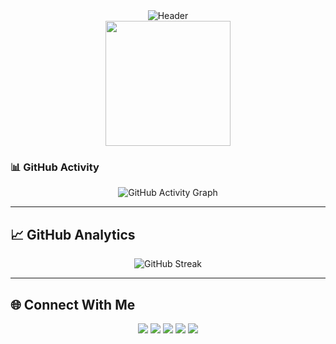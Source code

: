 <!-- ## Hi there 👋 -->
<div align="center">
  <img src="https://capsule-render.vercel.app/api?type=waving&color=gradient&customColorList=6,11,20&height=200&section=header&text=Harsh%20Chaturvedi&fontSize=80&fontAlignY=35&animation=twinkling&fontColor=white" alt="Header"/>
</div>

<div align="center">
  <img align="center" src="https://media.tenor.com/itjFesV8_RUAAAAi/soulja-boy-pepe.gif" width="200">
</div>

### 📊 GitHub Activity
<p align="center">
  <img src="https://github-readme-activity-graph.vercel.app/graph?username=HarshChaturvedi27&theme=react-dark&hide_border=true" alt="GitHub Activity Graph" />
</p>

---

## 📈 **GitHub Analytics**
<!--
<div align="center">
  <picture>
    <source media="(max-width: 768px)" srcset="https://github-readme-stats.vercel.app/api?username=HarshChaturvedi27&show_icons=true&theme=tokyonight&include_all_commits=true&count_private=true&border_color=6366f1&hide_title=true">
    <img src="https://github-readme-stats.vercel.app/api?username=HarshChaturvedi27&show_icons=true&theme=tokyonight&include_all_commits=true&count_private=true&border_color=6366f1" alt="GitHub Stats"/>
  </picture>
</div>

<div align="center">
  <picture>
    <source media="(max-width: 768px)" srcset="https://github-readme-stats.vercel.app/api/top-langs/?username=HarshChaturvedi27&layout=compact&theme=tokyonight&border_color=6366f1&hide_title=true">
    <img src="https://github-readme-stats.vercel.app/api/top-langs/?username=HarshChaturvedi27&layout=compact&theme=tokyonight&border_color=6366f1" alt="Top Languages"/>
  </picture>
</div>
-->

<div align="center">
  <img src="https://github-readme-streak-stats.herokuapp.com/?user=HarshChaturvedi27&theme=tokyonight&border=6366f1" alt="GitHub Streak"/>
</div>

---

## 🌐 Connect With Me

<div align="center">

[<img src="https://img.shields.io/badge/LinkedIn-0077B5?style=for-the-badge&logo=linkedin&logoColor=white" />](https://www.linkedin.com/in/harshchaturvedi5/)
[<img src="https://img.shields.io/badge/Gmail-D14836?style=for-the-badge&logo=gmail&logoColor=white" />](mailto:harshchaturvedi073@gmail.com)
[<img src="https://img.shields.io/badge/GitHub-181717?style=for-the-badge&logo=github&logoColor=white" />](https://github.com/HarshChaturvedi27/)
[<img src="https://img.shields.io/badge/LeetCode-FFA116?style=for-the-badge&logo=leetcode&logoColor=black" />](https://leetcode.com/u/harass/)
[<img src="https://img.shields.io/badge/Instagram-E4405F?style=for-the-badge&logo=instagram&logoColor=white" />](https://instagram.com/haras_eu/)

</div>
<!--
**HarshChaturvedi27/HarshChaturvedi27** is a ✨ _special_ ✨ repository because its `README.md` (this file) appears on your GitHub profile.

Here are some ideas to get you started:

- 🔭 I’m currently working on ...
- 🌱 I’m currently learning ...
- 👯 I’m looking to collaborate on ...
- 🤔 I’m looking for help with ...
- 💬 Ask me about ...
- 📫 How to reach me: ...
- 😄 Pronouns: ...
- ⚡ Fun fact: ...
-->
